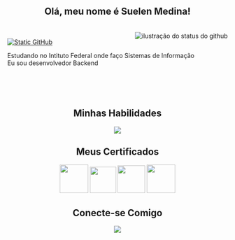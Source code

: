 <div align="center">
  
  ## Olá, meu nome é Suelen Medina!
  <br/>
</div>

<img align='right' src="https://github-readme-stats.vercel.app/api?username=suelenmedinape&show_icons=true&title_color=783c00&text_color=af552e&icon_color=783c00&bg_color=f8efd4&cache_seconds=2300" alt="ilustração do status do github">

[![Static GitHub](https://img.shields.io/static/v1?label=Projetos%20dos%20Cursos&message=medinspe&color=f8efd4&style=for-the-badge&logo=GitHub)](https://github.com/medinspe)  

<p>Estudando no Intituto Federal onde faço Sistemas de Informação<br/> Eu sou desenvolvedor Backend</p>  

<div align="center">
  <br/><br/><br/>
  
  ## Minhas Habilidades
</div>

<p align="center">
  <a href="https://skillicons.dev">
    <img src="https://skillicons.dev/icons?i=git,github,gitlab,css,dotnet,cs,java,mongodb,mysql,firebase,postman,idea,visualstudio&perline=14" />
  </a>
</p>

<!--#### Linguagens
![C#](https://img.shields.io/badge/c%23-f8efd4.svg?style=for-the-badge&logo=c%2B%2B&logoColor=783c00)
![Java](https://img.shields.io/badge/java-f8efd4.svg?style=for-the-badge&logo=openjdk&logoColor=783c00)
#### Controle de Versão
![Git](https://img.shields.io/badge/GIT-f8efd4?style=for-the-badge&logo=git&logoColor=783c00)
[![GitHub](https://img.shields.io/badge/GitHub-f8efd4?style=for-the-badge&logo=github&logoColor=783c00)](https://github.com/suelenmedinape)
[![GitLab](https://img.shields.io/badge/GitLab-f8efd4?style=for-the-badge&logo=gitlab&logoColor=783c00)](https://gitlab.com/suelenmedinape)
#### Banco de Dados
![Firebase](https://img.shields.io/badge/firebase-f8efd4.svg?style=for-the-badge&logo=firebase&logoColor=783c00)
![MySQL](https://img.shields.io/badge/MySQL-f8efd4?style=for-the-badge&logo=mysql&logoColor=783c00)
![MongoDB](https://img.shields.io/badge/MongoDB-f8efd4.svg?style=for-the-badge&logo=mongodb&logoColor=783c00)
#### Frameworks
![.Net](https://img.shields.io/badge/ASP.NET-f8efd4?style=for-the-badge&logo=.net&logoColor=783c00)
![Framework](https://img.shields.io/badge/Entity%20Framework-f8efd4.svg?style=for-the-badge&logo=Framework&logoColor=783c00)
![.Net](https://img.shields.io/badge/.NET-f8efd4?style=for-the-badge&logo=.net&logoColor=783c00)
<!-- ![.Net](https://img.shields.io/badge/ASP.NET%20Core-f8efd4?style=for-the-badge&logo=.net&logoColor=783c00) -->
<div align="center">
  
  ## Meus Certificados
</div>

<p align="center">
<img src="https://assets.dio.me/7fBn4snFZGzJtNuYIdkJ9ec6bXUGC-XOZZo4eiE89WA/f:webp/h:120/q:80/L3RyYWNrcy9hMDM5YjM0Yy03YWE4LTRhM2QtYjc2NS0wN2M4YzgzN2Y2N2EucG5n" height="65"/>
<img src="https://assets.dio.me/N3ET28fsUKPyJZb6mh6vdqhVziWjbk3xPNlE_velBWs/f:webp/h:120/q:80/L3RyYWNrcy85NzIyOTdkYy00MzU3LTRhZjQtYWJlYS04OWEzODg1M2E5NDkucG5n" height="60"/>
<img src="https://assets.dio.me/xpg727feOCFHSMAL25KWbqwBMk3omWspkWlx3TqMbJU/f:webp/h:120/q:80/L3RyYWNrcy9jZmVjZGRiOC04ODljLTQwM2YtOGVkYi01NzcxYjk3ZTk4MmYucG5n" height="63"/>
<img src="https://hermes.dio.me/courses/badge/9821ac49-d0b0-46d3-8d69-e0f4f82ea34e.png" height="65"/>
<!-- [<img src="https://hermes.dio.me/courses/badge/51380620-d09b-49cf-8720-dc45eae34486.png" height="90"></a>](https://www.udemy.com/course/csharp-completo-e-profissional/?couponCode=MTST7102224B2) -->
</p>

<div align="center">
  
  ## Conecte-se Comigo
</div>

<p align="center">
  <a href="https://skillicons.dev">
    <img src="https://skillicons.dev/icons?i=linkedin,gmail,instagram&perline=14" />
  </a>
</p>

<!--[![LinkedIn](https://img.shields.io/badge/LinkedIn-f8efd4?style=for-the-badge&logo=linkedin&logoColor=783c00)](https://www.linkedin.com/in/suelenmedidnape/) 
[![Gmail](https://img.shields.io/badge/Gmail-f8efd4?style=for-the-badge&logo=gmail&logoColor=783c00)](mailto:suelenmedinap)
[![Instagram](https://img.shields.io/badge/-Instagram-f8efd4?style=for-the-badge&logo=instagram&logoColor=783c00)](https://www.instagram.com/suelenmedinap/)-->
